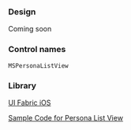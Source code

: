 ### Design

Coming soon

### Control names

`MSPersonaListView`

### Library

[UI Fabric iOS](https://github.com/OfficeDev/ui-fabric-ios)

[Sample Code for Persona List View](https://github.com/OfficeDev/ui-fabric-ios/blob/master/OfficeUIFabric.Demo/OfficeUIFabric.Demo/Demos/MSPersonaListViewDemoController.swift)
